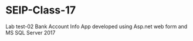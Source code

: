 # SEIP-Class-17
Lab test-02 Bank Account Info App developed using Asp.net web form and MS SQL Server 2017
